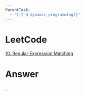 ```yaml
---
ParentTask:
  - "[[2-d_dynamic_programming]]"
---
```


# LeetCode
[10. Regular Expression Matching](https://leetcode.com/problems/regular-expression-matching/)

# Answer
```Cpp

` 